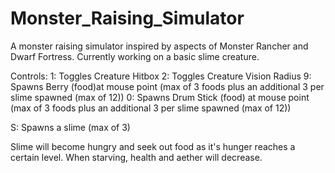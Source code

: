 # Monster_Raising_Simulator

A monster raising simulator inspired by aspects of Monster Rancher and Dwarf Fortress.
Currently working on a basic slime creature.

Controls:
1: Toggles Creature Hitbox
2: Toggles Creature Vision Radius
9: Spawns Berry (food)at mouse point (max of 3 foods plus an additional 3 per slime spawned (max of 12))
0: Spawns Drum Stick (food) at mouse point (max of 3 foods plus an additional 3 per slime spawned (max of 12))

S: Spawns a slime (max of 3)

Slime will become hungry and seek out food as it's hunger reaches a certain level. 
When starving, health and aether will decrease.
